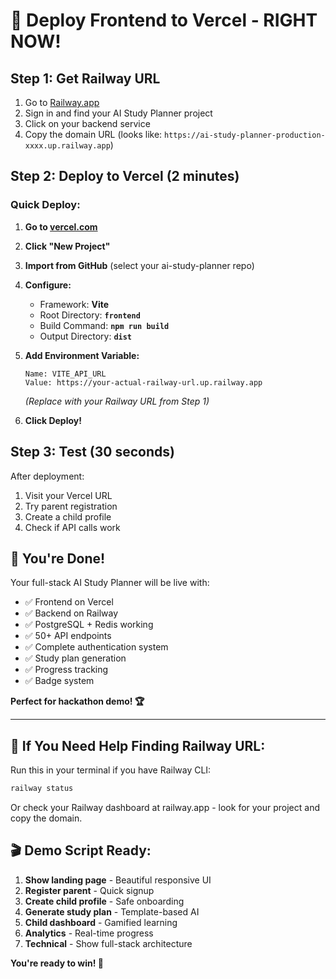 # 🚀 Deploy Frontend to Vercel - RIGHT NOW!

## Step 1: Get Railway URL
1. Go to [Railway.app](https://railway.app)
2. Sign in and find your AI Study Planner project
3. Click on your backend service
4. Copy the domain URL (looks like: `https://ai-study-planner-production-xxxx.up.railway.app`)

## Step 2: Deploy to Vercel (2 minutes)

### Quick Deploy:
1. **Go to [vercel.com](https://vercel.com)**
2. **Click "New Project"**
3. **Import from GitHub** (select your ai-study-planner repo)
4. **Configure:**
   - Framework: **Vite**
   - Root Directory: **`frontend`**
   - Build Command: **`npm run build`**
   - Output Directory: **`dist`**

5. **Add Environment Variable:**
   ```
   Name: VITE_API_URL
   Value: https://your-actual-railway-url.up.railway.app
   ```
   *(Replace with your Railway URL from Step 1)*

6. **Click Deploy!**

## Step 3: Test (30 seconds)
After deployment:
1. Visit your Vercel URL
2. Try parent registration
3. Create a child profile
4. Check if API calls work

## 🎯 You're Done!
Your full-stack AI Study Planner will be live with:
- ✅ Frontend on Vercel
- ✅ Backend on Railway  
- ✅ PostgreSQL + Redis working
- ✅ 50+ API endpoints
- ✅ Complete authentication system
- ✅ Study plan generation
- ✅ Progress tracking
- ✅ Badge system

**Perfect for hackathon demo! 🏆**

---

## 🚨 If You Need Help Finding Railway URL:

Run this in your terminal if you have Railway CLI:
```bash
railway status
```

Or check your Railway dashboard at railway.app - look for your project and copy the domain.

## 🎬 Demo Script Ready:
1. **Show landing page** - Beautiful responsive UI
2. **Register parent** - Quick signup
3. **Create child profile** - Safe onboarding  
4. **Generate study plan** - Template-based AI
5. **Child dashboard** - Gamified learning
6. **Analytics** - Real-time progress
7. **Technical** - Show full-stack architecture

**You're ready to win! 🚀**